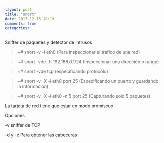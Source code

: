 ```yaml
---
layout: post
title: "snort"
date: 2013-12-15 18:19
comments: true
categories: 
---
```

Sniffer de paquetes y detector de intrusos

>~# snort -v -i eth0 (Para inspeccionar el tráfico de una red)

>~# snort -vde -h 192.168.0.1/24 (Inspeccionar una dirección o rango)

>~# snort -vde tcp (especificando protocolo)

>~# snort -v -X -i eth0 port 25 (Especificando un puerto y guardando la información)

>~# snort -v -X -i eth0 -n 5 port 25 (Capturando solo 5 paquetes)

La tarjeta de red tiene que estar en modo promiscuo

Opciones

-v          sniffer de TCP

-d y -e    Para obtener las cabeceras

